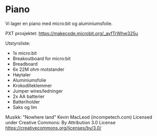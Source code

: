 # Piano
Vi lager en piano med micro:bit og aluminiumsfolie. 

PXT prosjektet: https://makecode.microbit.org/_avfTrWhw325u

Utstyrsliste:
- 1x micro:bit
- Breakoutboard for micro:bit
- Breadboard
- 6x 22M ohm motstander
- Høytaler
- Aluminiumsfolie
- Krokodilleklemmer
- Jumper wires/ledninger
- 2x AA batterier
- Batteriholder
- Saks og lim


Musikk: 
"Nowhere land"
Kevin MacLeod (incompetech.com)
Licensed under Creative Commons: By Attribution 3.0 License
https://creativecommons.org/licenses/by/3.0/
